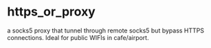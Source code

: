 # https_or_proxy

a socks5 proxy that tunnel through remote socks5 but bypass HTTPS connections. Ideal for public WIFIs in cafe/airport.
